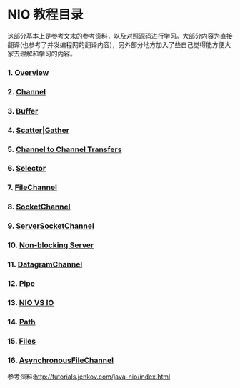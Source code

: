 # NIO 教程目录

这部分基本上是参考文末的参考资料，以及对照源码进行学习。大部分内容为直接翻译(也参考了并发编程网的翻译内容)，另外部分地方加入了些自己觉得能方便大家去理解和学习的内容。

### 1. [Overview](./overview.md)
### 2. [Channel](./channel.md)
### 3. [Buffer](./buffer.md)
### 4.	[Scatter|Gather](./scatter&gather.md)
### 5.	[Channel to Channel Transfers](./channel2channel.md)
### 6.	[Selector](./selector.md)
### 7.	[FileChannel](./filechannel.md)
### 8.	[SocketChannel](./socketchannel.md)
### 9.	[ServerSocketChannel](./serversocketchannel.md)
### 10. [Non-blocking Server](./non-blocking_server.md)
### 11.	[DatagramChannel](./datagramchannel.md)
### 12.	[Pipe](./pipe.md)
### 13.	[NIO VS IO](./nio_vs_io.md)
### 14.	[Path](./path.md)
### 15.	[Files](./files.md)
### 16.	[AsynchronousFileChannel](./asynchronousfilechannel.md)





参考资料:<http://tutorials.jenkov.com/java-nio/index.html>
